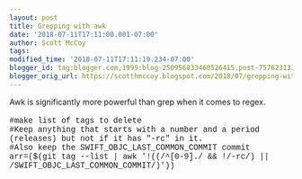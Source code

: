 ```yaml
---
layout: post
title: Grepping with awk
date: '2018-07-11T17:11:00.001-07:00'
author: Scott McCoy
tags: 
modified_time: '2018-07-11T17:11:19.234-07:00'
blogger_id: tag:blogger.com,1999:blog-250956833460526415.post-7576231313701236494
blogger_orig_url: https://scotthmccoy.blogspot.com/2018/07/grepping-with-awk.html
---
```


Awk is significantly more powerful than grep when it comes to regex.<br /><br /><span style="font-family: Courier New, Courier, monospace;">#make list of tags to delete</span><br /><span style="font-family: Courier New, Courier, monospace;">#Keep anything that starts with a number and a period (releases) but not if it has "-rc" in it.</span><br /><span style="font-family: Courier New, Courier, monospace;">#Also keep the SWIFT_OBJC_LAST_COMMON_COMMIT commit</span><br /><span style="font-family: Courier New, Courier, monospace;">arr=($(git tag --list | awk '!((/^[0-9]\./ &amp;&amp; !/-rc/) || /SWIFT_OBJC_LAST_COMMON_COMMIT/)'))</span><br /><div><br /></div>